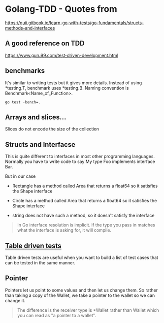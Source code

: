 # Golang-TDD - Quotes from 
https://quii.gitbook.io/learn-go-with-tests/go-fundamentals/structs-methods-and-interfaces

## A good reference on TDD
https://www.guru99.com/test-driven-development.html


## benchmarks
It's similar to writing tests but it gives more details. Instead of using *testing.T, benchmark uses *testing.B. Naming convention is Benchmark<Name_of_Function>. 

```go test -bench=.```

## Arrays and slices...
Slices do not encode the size of the collection

## Structs and Interfacse
This is quite different to interfaces in most other programming languages. Normally you have to write code to say My type Foo implements interface Bar.

But in our case

* Rectangle has a method called Area that returns a float64 so it satisfies the Shape interface

* Circle has a method called Area that returns a float64 so it satisfies the Shape interface

* string does not have such a method, so it doesn't satisfy the interface

> In Go interface resolution is implicit. If the type you pass in matches what the interface is asking for, it will compile.

## [Table driven tests](https://github.com/golang/go/wiki/TableDrivenTests) 
​Table driven tests are useful when you want to build a list of test cases that can be tested in the same manner.

## Pointer
Pointers let us point to some values and then let us change them. So rather than taking a copy of the Wallet, we take a pointer to the wallet so we can change it.
> The difference is the receiver type is *Wallet rather than Wallet which you can read as "a pointer to a wallet".

